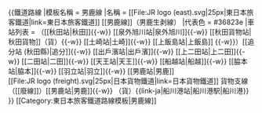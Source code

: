 {{鐵道路線
|模板名稱 = 男鹿線
|名稱 = [[File:JR logo (east).svg|25px|東日本旅客鐵道|link=東日本旅客鐵道]] [[男鹿線]]（男鹿生剥線）
|代表色 = #36823e
|車站列表 = （[[秋田站|秋田]]{{-w}} [[泉外旭川站|泉外旭川]]{{-w}} [[秋田貨物站|秋田貨物]]（貨）{{-w}} [[土崎站|土崎]]{{-w}} [[上飯島站|上飯島]] {{-w}}）[[追分站 (秋田縣)|追分]]{{-w}} [[出戶濱站|出戶濱]]{{-w}} [[上二田站|上二田]]{{-w}} [[二田站|二田]]{{-w}} [[天王站|天王]]{{-w}} [[船越站|船越]]{{-w}} [[脇本站|脇本]]{{-w}} [[羽立站|羽立]]{{-w}} [[男鹿站|男鹿]]<br />
[[File:JR logo (freight).svg|25px|日本貨物鐵道|link=日本貨物鐵道]] 貨物支線（[[廢線]]）[[男鹿站|男鹿]]{{-w}} （貨）{{link-ja|船川港站|船川港駅|船川港}}
}}<noinclude>
[[Category:東日本旅客鐵道路線模板|男鹿線]]
</noinclude>